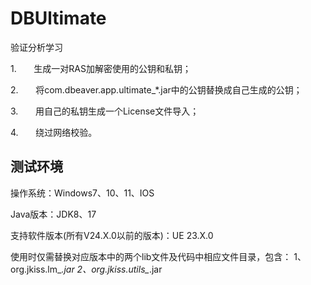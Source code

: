 # DBUltimate

验证分析学习

1.       生成一对RAS加解密使用的公钥和私钥；

2.       将com.dbeaver.app.ultimate_*.jar中的公钥替换成自己生成的公钥；

3.       用自己的私钥生成一个License文件导入；

4.       绕过网络校验。

## 测试环境

操作系统：Windows7、10、11、IOS

Java版本：JDK8、17

支持软件版本(所有V24.X.0以前的版本)：UE 23.X.0

使用时仅需替换对应版本中的两个lib文件及代码中相应文件目录，包含：
1、org.jkiss.lm_*.jar
2、org.jkiss.utils_*.jar
